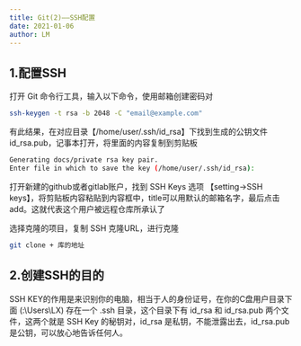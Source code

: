 ```yaml
---
title: Git(2)——SSH配置
date: 2021-01-06
author: LM
---
```


## 1.配置SSH

打开 Git 命令行工具，输入以下命令，使用邮箱创建密码对


```bash
ssh-keygen -t rsa -b 2048 -C "email@example.com"
```

有此结果，在对应目录【/home/user/.ssh/id_rsa】下找到生成的公钥文件 id_rsa.pub，记事本打开，将里面的内容复制到剪贴板

```bash
Generating docs/private rsa key pair.
Enter file in which to save the key (/home/user/.ssh/id_rsa):
```

打开新建的github或者gitlab账户，找到 SSH Keys 选项 【setting->SSH keys】，将剪贴板内容粘贴到内容框中，title可以用默认的邮箱名字，最后点击add。这就代表这个用户被远程仓库所承认了

选择克隆的项目，复制 SSH 克隆URL，进行克隆

```bash
git clone + 库的地址
```

## 2.创建SSH的目的

SSH KEY的作用是来识别你的电脑，相当于人的身份证号，在你的C盘用户目录下面 (:\Users\LX) 存在一个 .ssh 目录，这个目录下有 id_rsa 和 id_rsa.pub 两个文件，这两个就是 SSH Key 的秘钥对，id_rsa 是私钥，不能泄露出去，id_rsa.pub是公钥，可以放心地告诉任何人。